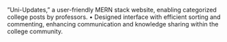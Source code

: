”Uni-Updates,” a user-friendly MERN stack website, enabling categorized college posts by professors. 
• Designed interface with efficient sorting and commenting, enhancing communication and knowledge sharing within the college community.

